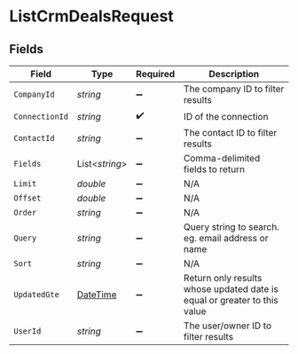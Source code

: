 # ListCrmDealsRequest


## Fields

| Field                                                                                 | Type                                                                                  | Required                                                                              | Description                                                                           |
| ------------------------------------------------------------------------------------- | ------------------------------------------------------------------------------------- | ------------------------------------------------------------------------------------- | ------------------------------------------------------------------------------------- |
| `CompanyId`                                                                           | *string*                                                                              | :heavy_minus_sign:                                                                    | The company ID to filter results                                                      |
| `ConnectionId`                                                                        | *string*                                                                              | :heavy_check_mark:                                                                    | ID of the connection                                                                  |
| `ContactId`                                                                           | *string*                                                                              | :heavy_minus_sign:                                                                    | The contact ID to filter results                                                      |
| `Fields`                                                                              | List<*string*>                                                                        | :heavy_minus_sign:                                                                    | Comma-delimited fields to return                                                      |
| `Limit`                                                                               | *double*                                                                              | :heavy_minus_sign:                                                                    | N/A                                                                                   |
| `Offset`                                                                              | *double*                                                                              | :heavy_minus_sign:                                                                    | N/A                                                                                   |
| `Order`                                                                               | *string*                                                                              | :heavy_minus_sign:                                                                    | N/A                                                                                   |
| `Query`                                                                               | *string*                                                                              | :heavy_minus_sign:                                                                    | Query string to search. eg. email address or name                                     |
| `Sort`                                                                                | *string*                                                                              | :heavy_minus_sign:                                                                    | N/A                                                                                   |
| `UpdatedGte`                                                                          | [DateTime](https://learn.microsoft.com/en-us/dotnet/api/system.datetime?view=net-5.0) | :heavy_minus_sign:                                                                    | Return only results whose updated date is equal or greater to this value              |
| `UserId`                                                                              | *string*                                                                              | :heavy_minus_sign:                                                                    | The user/owner ID to filter results                                                   |